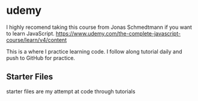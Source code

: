# udemy

I highly recomend taking this course from Jonas Schmedtmann if you want to learn JavaScript.
https://www.udemy.com/the-complete-javascript-course/learn/v4/content

This is a where I practice learning code. I follow along tutorial daily and push to GitHub for practice. 

## Starter Files

starter files are my attempt at code through tutorials